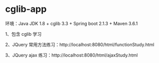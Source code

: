 # cglib-app

环境：Java JDK 1.8 + cglib 3.3 + Spring boot 2.1.3 + Maven 3.6.1

1、包含 cglib 学习

2、JQuery 常用方法练习：http://localhost:8080/html/functionStudy.html

3、JQuery ajax 练习：http://localhost:8080/html/ajaxStudy.html